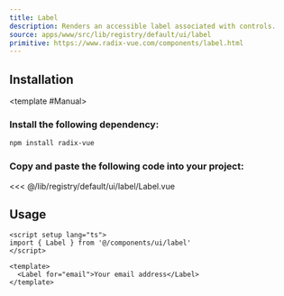 ```yaml
---
title: Label
description: Renders an accessible label associated with controls.
source: apps/www/src/lib/registry/default/ui/label
primitive: https://www.radix-vue.com/components/label.html
---
```


<ComponentPreview name="LabelDemo" />

## Installation

<TabPreview name="CLI">
<template #CLI>

```bash
npx brodevuz@latest add label
```
</template>

<template #Manual>

<Steps>

### Install the following dependency:

```bash
npm install radix-vue
```

### Copy and paste the following code into your project:

<<< @/lib/registry/default/ui/label/Label.vue

</Steps>

</template>
</TabPreview>

## Usage

```vue
<script setup lang="ts">
import { Label } from '@/components/ui/label'
</script>

<template>
  <Label for="email">Your email address</Label>
</template>
```
